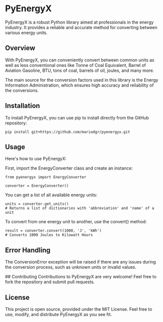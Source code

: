 # PyEnergyX

PyEnergyX is a robust Python library aimed at professionals in the energy industry. It provides a reliable and accurate method for converting between various energy units.

## Overview

With PyEnergyX, you can conveniently convert between common units as well as less conventional ones like Tonne of Coal Equivalent, Barrel of Aviation Gasoline, BTU, tons of coal, barrels of oil, joules, and many more. 

The main source for the conversion factors used in this library is the Energy Information Administration, which ensures high accuracy and reliability of the conversions.

## Installation

To install PyEnergyX, you can use pip to install directly from the GitHub repository:

```pip install git+https://github.com/mariodgr/pyenergyx.git```

## Usage
Here's how to use PyEnergyX:

First, import the EnergyConverter class and create an instance:

```
from pyenergyx import EnergyConverter

converter = EnergyConverter()

```
You can get a list of all available energy units:

```
units = converter.get_units()
# Returns a list of dictionaries with 'abbreviation' and 'name' of a unit
```

To convert from one energy unit to another, use the convert() method:

```
result = converter.convert(1000, 'J', 'kWh')
# Converts 1000 Joules to Kilowatt Hours
```

## Error Handling
The ConversionError exception will be raised if there are any issues during the conversion process, such as unknown units or invalid values.

## Contributing
Contributions to PyEnergyX are very welcome! Feel free to fork the repository and submit pull requests.

## License
This project is open source, provided under the MIT License. Feel free to use, modify, and distribute PyEnergyX as you see fit.

